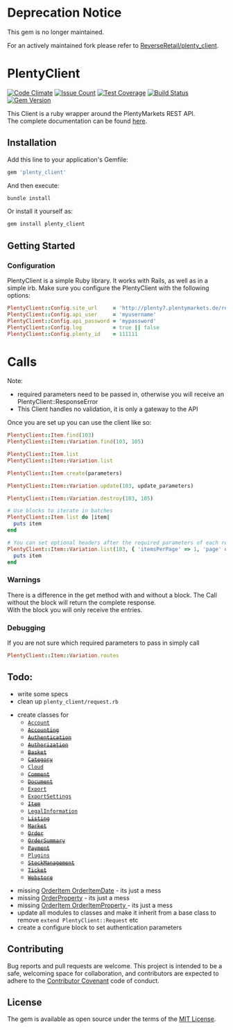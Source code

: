 # Deprecation Notice

This gem is no longer maintained.

For an actively maintained fork please refer to [ReverseRetail/plenty_client](https://github.com/ReverseRetail/plenty_client).

# PlentyClient
[![Code Climate](https://codeclimate.com/github/Dariusch/plenty_client/badges/gpa.svg)](https://codeclimate.com/github/Dariusch/plenty_client)
[![Issue Count](https://codeclimate.com/github/Dariusch/plenty_client/badges/issue_count.svg)](https://codeclimate.com/github/Dariusch/plenty_client)
[![Test Coverage](https://codeclimate.com/github/Dariusch/plenty_client/badges/coverage.svg)](https://codeclimate.com/github/Dariusch/plenty_client/coverage)
[![Build Status](https://travis-ci.org/Dariusch/plenty_client.svg?branch=master)](https://travis-ci.org/Dariusch/plenty_client)
[![Gem Version](https://badge.fury.io/rb/plenty_client.svg)](https://badge.fury.io/rb/plenty_client)

This Client is a ruby wrapper around the PlentyMarkets REST API.  
The complete documentation can be found [here](https://developers.plentymarkets.com/rest-doc).  

## Installation

Add this line to your application's Gemfile:

```ruby
gem 'plenty_client'
```

And then execute:
```ruby
bundle install
```

Or install it yourself as:
```ruby
gem install plenty_client
```

## Getting Started

### Configuration
PlentyClient is a simple Ruby library. It works with Rails, as well as in a simple irb.
Make sure you configure the PlentyClient with the following options:

```ruby
PlentyClient::Config.site_url     = 'http://plenty7.plentymarkets.de/rest'
PlentyClient::Config.api_user     = 'myusername'
PlentyClient::Config.api_password = 'mypassword'
PlentyClient::Config.log          = true || false
PlentyClient::Config.plenty_id    = 111111
```

# Calls
Note:
  - required parameters need to be passed in, otherwise you will receive an PlentyClient::ResponseError
  - This Client handles no validation, it is only a gateway to the API

Once you are set up you can use the client like so:  

```ruby
PlentyClient::Item.find(103)
PlentyClient::Item::Variation.find(103, 105)

PlentyClient::Item.list
PlentyClient::Item::Variation.list

PlentyClient::Item.create(parameters)

PlentyClient::Item::Variation.update(103, update_parameters)

PlentyClient::Item::Variation.destroy(103, 105)

# Use blocks to iterate in batches
PlentyClient::Item.list do |item|
  puts item
end

# You can set optional headers after the required parameters of each request
PlentyClient::Item::Variation.list(103, { 'itemsPerPage' => 1, 'page' => 4 }) do |item|
  puts item
end
```

### Warnings
There is a difference in the get method with and without a block.
The Call without the block will return the complete response.  
With the block you will only receive the entries.

### Debugging
If you are not sure which required parameters to pass in simply call

```ruby
PlentyClient::Item::Variation.routes
```

## Todo:

- write some specs
- clean up `plenty_client/request.rb`
* create classes for
  * [`Account`](https://developers.plentymarkets.com/rest-doc/account)
  * [~~`Accounting`~~](https://developers.plentymarkets.com/rest-doc/accounting)
  * [~~`Authentication`~~](https://developers.plentymarkets.com/rest-doc/authentication)
  * [~~`Authorization`~~](https://developers.plentymarkets.com/rest-doc/authorization)
  * [~~`Basket`~~](https://developers.plentymarkets.com/rest-doc/basket)
  * [~~`Category`~~](https://developers.plentymarkets.com/rest-doc/category)
  * [`Cloud`](https://developers.plentymarkets.com/rest-doc/cloud)
  * [~~`Comment`~~](https://developers.plentymarkets.com/rest-doc/comment)
  * [~~`Document`~~](https://developers.plentymarkets.com/rest-doc/document)
  * [`Export`](https://developers.plentymarkets.com/rest-doc/export)
  * [`ExportSettings`](https://developers.plentymarkets.com/rest-doc/export_settings)
  * [~~`Item`~~](https://developers.plentymarkets.com/rest-doc/item)
  * [`LegalInformation`](https://developers.plentymarkets.com/rest-doc/legal_information)
  * [~~`Listing`~~](https://developers.plentymarkets.com/rest-doc/listing)
  * [~~`Market`~~](https://developers.plentymarkets.com/rest-doc/market)
  * [~~`Order`~~](https://developers.plentymarkets.com/rest-doc/order)
  * [~~`OrderSummary`~~](https://developers.plentymarkets.com/rest-doc/order_summary)
  * [~~`Payment`~~](https://developers.plentymarkets.com/rest-doc/payment)
  * [`Plugins`](https://developers.plentymarkets.com/rest-doc/plugins)
  * [~~`StockManagement`~~](https://developers.plentymarkets.com/rest-doc/stock_management)
  * [~~`Ticket`~~](https://developers.plentymarkets.com/rest-doc/ticket)
  * [~~`Webstore`~~](https://developers.plentymarkets.com/rest-doc/webstore)
- missing [OrderItem OrderItemDate](https://developers.plentymarkets.com/rest-doc/order_order_item_order_item_date/details#get-all-order-item-dates-for-one-order-item-by-its-order-item-id) - its just a mess
- missing [OrderProperty](https://developers.plentymarkets.com/rest-doc/order#rest-orderproperty) - its just a mess
- missing [OrderItem OrderItemProperty ](https://developers.plentymarkets.com/rest-doc/order_order_item_order_item_property/details#get-all-order-item-propertys-for-one-order-item-by-its-order-item-id) - its just a mess
- update all modules to classes and make it inherit from a base class to remove `extend PlentyClient::Request` etc
- create a configure block to set authentication parameters

## Contributing

Bug reports and pull requests are welcome.
This project is intended to be a safe, welcoming space for collaboration, and contributors are expected to adhere to
the [Contributor Covenant](http://contributor-covenant.org) code of conduct.


## License

The gem is available as open source under the terms of the [MIT License](http://opensource.org/licenses/MIT).

